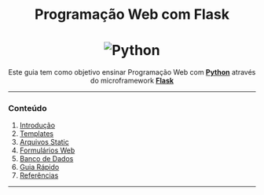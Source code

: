 <h1 align="center">Programação Web com Flask</h1>

<h1 align="center">
    <img alt="Python" title="Python-Flask" src="https://i.imgur.com/k5yJ8jQ.png"> </br>
</h1>

<p align="center">
	Este guia tem como objetivo ensinar Programação Web com <b><a href="https://www.python.org/">Python</a></b> através do microframework <b><a href="https://flask.palletsprojects.com/en/1.1.x/">Flask</a></b>
</p>

---------------------------------------

### Conteúdo

01. [Introdução](https://github.com/the-akira/Flask-Programacao-Web/blob/master/capitulos/Flask.md)
02. [Templates](https://github.com/the-akira/Flask-Programacao-Web/blob/master/capitulos/Templates.md)
03. [Arquivos Static](https://github.com/the-akira/Flask-Programacao-Web/blob/master/capitulos/Arquivos%20Static.md)
04. [Formulários Web](https://github.com/the-akira/Flask-Programacao-Web/blob/master/capitulos/Formul%C3%A1rios%20Web.md)
05. [Banco de Dados](https://github.com/the-akira/Flask-Programacao-Web/blob/master/capitulos/Banco%20de%20Dados.md)
06. [Guia Rápido](https://github.com/the-akira/Flask-Programacao-Web/blob/master/capitulos/Intro_Flask.md)
07. [Referências](https://github.com/the-akira/Flask-Programacao-Web/blob/master/capitulos/Refer%C3%AAncias.md)

---------------------------------------
